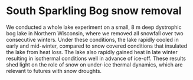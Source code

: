 # South Sparkling Bog snow removal

We conducted a whole lake experiment on a small, 8 m deep dystrophic bog lake in Northern Wisconsin, where we removed all snowfall over two consecutive winters. Under these conditions, the lake rapidly cooled in early and mid-winter, compared to snow covered conditions that insulated the lake from heat loss. The lake also rapidly gained heat in late winter resulting in isothermal conditions well in advance of ice-off. These results shed light on the role of snow on under-ice thermal dynamics, which are relevant to futures with snow droughts. 
